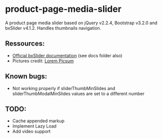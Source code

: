 # product-page-media-slider

A product page media slider based on jQuery v2.2.4, Bootstrap v3.2.0 and bxSlider v4.1.2. Handles thumbnails navigation.

## Ressources:
* [Official bxSlider documentation](https://web.archive.org/web/20131127012941/http://bxslider.com:80/options) (see docs folder also)
* Pictures credit: [Lorem Picsum](https://picsum.photos/)

## Known bugs:
* Not working properly if sliderThumbMinSlides and sliderThumbModalMinSlides values are set to a different number

## TODO:
* Cache appended markup
* Implement Lazy Load
* Add video support
